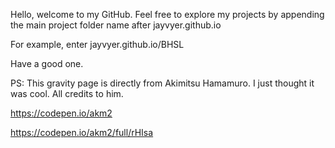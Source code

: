 Hello, welcome to my GitHub. Feel free to explore my projects by appending the main project folder name after jayvyer.github.io

For example, enter jayvyer.github.io/BHSL 

Have a good one.

PS: This gravity page is directly from Akimitsu Hamamuro. I just thought it was cool. All credits to him.

https://codepen.io/akm2

https://codepen.io/akm2/full/rHIsa
